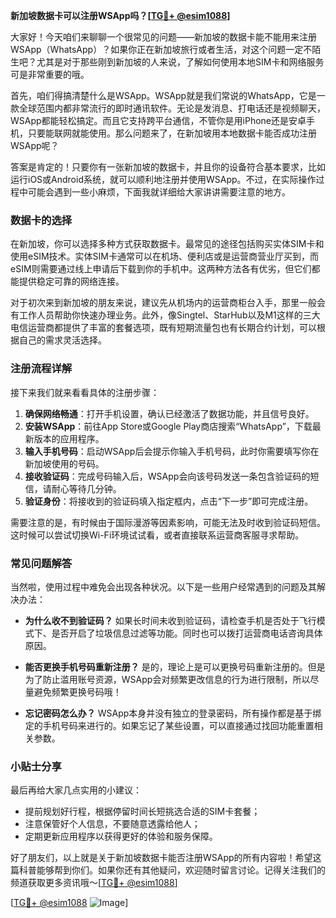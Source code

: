 **新加坡数据卡可以注册WSApp吗？[[TG💪+ @esim1088](https://t.me/s/esim1088)]**

大家好！今天咱们来聊聊一个很常见的问题——新加坡的数据卡能不能用来注册WSApp（WhatsApp）？如果你正在新加坡旅行或者生活，对这个问题一定不陌生吧？尤其是对于那些刚到新加坡的人来说，了解如何使用本地SIM卡和网络服务可是非常重要的哦。

首先，咱们得搞清楚什么是WSApp。WSApp就是我们常说的WhatsApp，它是一款全球范围内都非常流行的即时通讯软件。无论是发消息、打电话还是视频聊天，WSApp都能轻松搞定。而且它支持跨平台通信，不管你是用iPhone还是安卓手机，只要能联网就能使用。那么问题来了，在新加坡用本地数据卡能否成功注册WSApp呢？

答案是肯定的！只要你有一张新加坡的数据卡，并且你的设备符合基本要求，比如运行iOS或Android系统，就可以顺利地注册并使用WSApp。不过，在实际操作过程中可能会遇到一些小麻烦，下面我就详细给大家讲讲需要注意的地方。

### 数据卡的选择

在新加坡，你可以选择多种方式获取数据卡。最常见的途径包括购买实体SIM卡和使用eSIM技术。实体SIM卡通常可以在机场、便利店或是运营商营业厅买到，而eSIM则需要通过线上申请后下载到你的手机中。这两种方法各有优劣，但它们都能提供稳定可靠的网络连接。

对于初次来到新加坡的朋友来说，建议先从机场内的运营商柜台入手，那里一般会有工作人员帮助你快速办理业务。此外，像Singtel、StarHub以及M1这样的三大电信运营商都提供了丰富的套餐选项，既有短期流量包也有长期合约计划，可以根据自己的需求灵活选择。

### 注册流程详解

接下来我们就来看看具体的注册步骤：

1. **确保网络畅通**：打开手机设置，确认已经激活了数据功能，并且信号良好。
2. **安装WSApp**：前往App Store或Google Play商店搜索“WhatsApp”，下载最新版本的应用程序。
3. **输入手机号码**：启动WSApp后会提示你输入手机号码，此时你需要填写你在新加坡使用的号码。
4. **接收验证码**：完成号码输入后，WSApp会向该号码发送一条包含验证码的短信，请耐心等待几分钟。
5. **验证身份**：将接收到的验证码填入指定框内，点击“下一步”即可完成注册。

需要注意的是，有时候由于国际漫游等因素影响，可能无法及时收到验证码短信。这时候可以尝试切换Wi-Fi环境试试看，或者直接联系运营商客服寻求帮助。

### 常见问题解答

当然啦，使用过程中难免会出现各种状况。以下是一些用户经常遇到的问题及其解决办法：

- **为什么收不到验证码？**
  如果长时间未收到验证码，请检查手机是否处于飞行模式下、是否开启了垃圾信息过滤等功能。同时也可以拨打运营商电话咨询具体原因。
  
- **能否更换手机号码重新注册？**
  是的，理论上是可以更换号码重新注册的。但是为了防止滥用账号资源，WSApp会对频繁更改信息的行为进行限制，所以尽量避免频繁更换号码哦！

- **忘记密码怎么办？**
  WSApp本身并没有独立的登录密码，所有操作都是基于绑定的手机号码来进行的。如果忘记了某些设置，可以直接通过找回功能重置相关参数。

### 小贴士分享

最后再给大家几点实用的小建议：

- 提前规划好行程，根据停留时间长短挑选合适的SIM卡套餐；
- 注意保管好个人信息，不要随意透露给他人；
- 定期更新应用程序以获得更好的体验和服务保障。

好了朋友们，以上就是关于新加坡数据卡能否注册WSApp的所有内容啦！希望这篇科普能够帮到你们。如果你还有其他疑问，欢迎随时留言讨论。记得关注我们的频道获取更多资讯哦～[[TG💪+ @esim1088](https://t.me/s/esim1088)]

[[TG💪+ @esim1088](https://t.me/s/esim1088) ![Image](https://i.postimg.cc/4NQfJmqS/Snipaste-2025-05-13-00-14-12.png)]